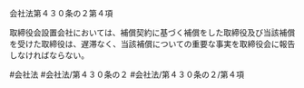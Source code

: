 会社法第４３０条の２第４項

取締役会設置会社においては、補償契約に基づく補償をした取締役及び当該補償を受けた取締役は、遅滞なく、当該補償についての重要な事実を取締役会に報告しなければならない。

#会社法
#会社法/第４３０条の２
#会社法/第４３０条の２/第４項
